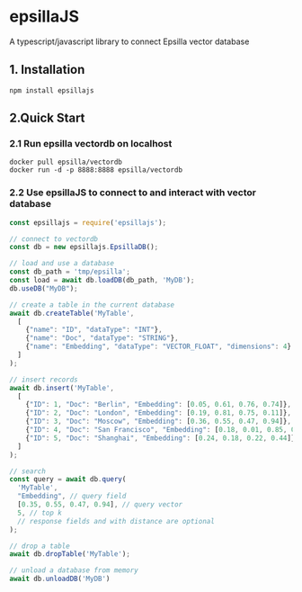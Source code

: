 # epsillaJS
A typescript/javascript library to connect Epsilla vector database

## 1. Installation
```shell
npm install epsillajs
```

## 2.Quick Start

### 2.1 Run epsilla vectordb on localhost
```shell
docker pull epsilla/vectordb
docker run -d -p 8888:8888 epsilla/vectordb
```

### 2.2 Use epsillaJS to connect to and interact with vector database

```javascript
const epsillajs = require('epsillajs');

// connect to vectordb
const db = new epsillajs.EpsillaDB();

// load and use a database
const db_path = 'tmp/epsilla';
const load = await db.loadDB(db_path, 'MyDB');
db.useDB("MyDB");

// create a table in the current database
await db.createTable('MyTable',
  [
    {"name": "ID", "dataType": "INT"},
    {"name": "Doc", "dataType": "STRING"},
    {"name": "Embedding", "dataType": "VECTOR_FLOAT", "dimensions": 4}
  ]
);

// insert records
await db.insert('MyTable',
  [
    {"ID": 1, "Doc": "Berlin", "Embedding": [0.05, 0.61, 0.76, 0.74]},
    {"ID": 2, "Doc": "London", "Embedding": [0.19, 0.81, 0.75, 0.11]},
    {"ID": 3, "Doc": "Moscow", "Embedding": [0.36, 0.55, 0.47, 0.94]},
    {"ID": 4, "Doc": "San Francisco", "Embedding": [0.18, 0.01, 0.85, 0.80]},
    {"ID": 5, "Doc": "Shanghai", "Embedding": [0.24, 0.18, 0.22, 0.44]}
  ]
);

// search
const query = await db.query(
  'MyTable',
  "Embedding", // query field
  [0.35, 0.55, 0.47, 0.94], // query vector
  5, // top k
  // response fields and with distance are optional
);

// drop a table
await db.dropTable('MyTable');

// unload a database from memory
await db.unloadDB('MyDB')
```
